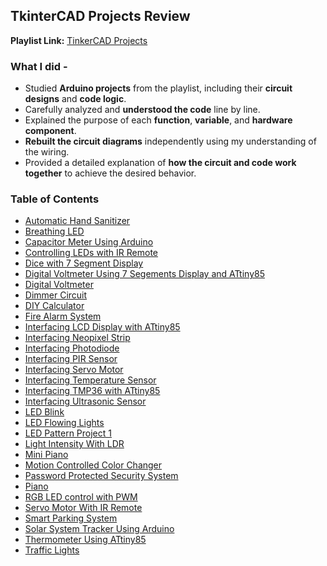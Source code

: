 ## TkinterCAD Projects Review
**Playlist Link:** [TinkerCAD Projects](https://www.youtube.com/playlist?list=PLWqnlHhsmcI4eBDLBtaZs16XZq0WL1SlP) 

### What I did -
- Studied **Arduino projects** from the playlist, including their **circuit designs** and **code logic**.
- Carefully analyzed and **understood the code** line by line.
- Explained the purpose of each **function**, **variable**, and **hardware component**.
- **Rebuilt the circuit diagrams** independently using my understanding of the wiring.
- Provided a detailed explanation of **how the circuit and code work together** to achieve the desired behavior.

### Table of Contents
- [Automatic Hand Sanitizer](Automatic%20Hand%20Sanitizer/README.md)
- [Breathing LED](Breathing%20LED/README.md)
- [Capacitor Meter Using Arduino](Capacitance%20Meter%20Using%20Arduino%20/README.md)
- [Controlling LEDs with IR Remote](Controlling%20LEDs%20with%20IR%20Remote/README.md)
- [Dice with 7 Segment Display](Dice%20with%207%20Segment%20and%20ATtiny/README.md)
- [Digital Voltmeter Using 7 Segements Display and ATtiny85](Digital%20Voltemeter%20Using%20ATtiny/README.md)
- [Digital Voltmeter](Digital%20Voltmeter/README.md)
- [Dimmer Circuit](Dimmer%20Circuit/README.md)
- [DIY Calculator](DIY%20Calculator/README.md)
- [Fire Alarm System](Fire%20Alarm%20System/README.md)
- [Interfacing LCD Display with ATtiny85](Interfacing%20LCD%20with%20ATtiny85/README.md)
- [Interfacing Neopixel Strip](Interfacing%20Neopixel%20Strip/README.md)
- [Interfacing Photodiode](Interfacing%20Photodiode/README.md)
- [Interfacing PIR Sensor](Interfacing%20PIR%20Sensor/README.md)
- [Interfacing Servo Motor](Interfacing%20Servo%20Motor/README.md)
- [Interfacing Temperature Sensor](Interfacing%20Temperature%20Senor/README.md)
- [Interfacing TMP36 with ATtiny85](Interfacing%20TMP36%20with%20ATtiny85/README.md)
- [Interfacing Ultrasonic Sensor](Interfacing%20Ultrasonic%20Sensor/README.md)
- [LED Blink](LED%20Blink/README.md)
- [LED Flowing Lights](LED%20Flowing%20Lights/README.md)
- [LED Pattern Project 1](LED%20Pattern%20Project%201/README.md)
- [Light Intensity With LDR](Light%20Intensity%20With%20LDR/README.md)
- [Mini Piano](Mini%20Piano/README.md)
- [Motion Controlled Color Changer](Motion%20Controlled%20Color%20Changer/README.md)
- [Password Protected Security System](Password%20Security%20System/README.md)
- [Piano](Piano/README.md)
- [RGB LED control with PWM](RGB%20control%20with%20PWM/README.md)
- [Servo Motor With IR Remote](Servo%20Motor%20With%20IR%20Remote/README.md)
- [Smart Parking System](Smart%20Parking%20System/README.md)
- [Solar System Tracker Using Arduino](Solar%20System%20Tracker/README.md)
- [Thermometer Using ATtiny85](Thermometer%20Using%20ATtiny85/README.md)
- [Traffic Lights](Traffic%20Lights/README.md)
